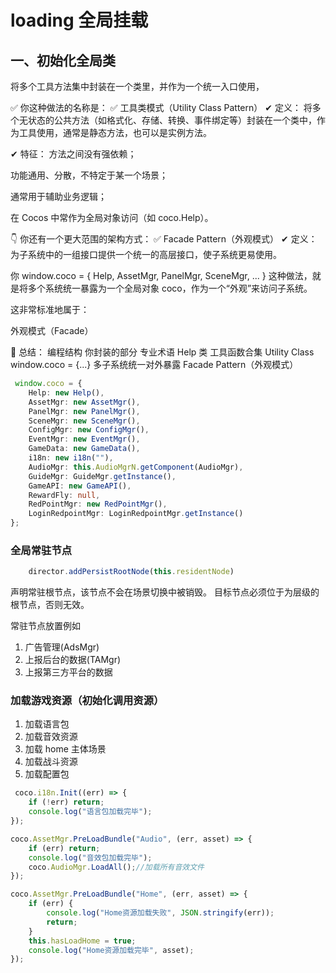 # loading 全局挂载

## 一、初始化全局类

将多个工具方法集中封装在一个类里，并作为一个统一入口使用，

✅ 你这种做法的名称是：
✅ 工具类模式（Utility Class Pattern）
✔ 定义：
将多个无状态的公共方法（如格式化、存储、转换、事件绑定等）封装在一个类中，作为工具使用，通常是静态方法，也可以是实例方法。

✔ 特征：
方法之间没有强依赖；

功能通用、分散，不特定于某一个场景；

通常用于辅助业务逻辑；

在 Cocos 中常作为全局对象访问（如 coco.Help）。

👇 你还有一个更大范围的架构方式：
✅ Facade Pattern（外观模式）
✔ 定义：
为子系统中的一组接口提供一个统一的高层接口，使子系统更易使用。

你 window.coco = { Help, AssetMgr, PanelMgr, SceneMgr, ... } 这种做法，就是将多个系统统一暴露为一个全局对象 coco，作为一个“外观”来访问子系统。

这非常标准地属于：

外观模式（Facade）

🧠 总结：
编程结构	你封装的部分	专业术语
Help 类	工具函数合集	Utility Class
window.coco = {...}	多子系统统一对外暴露	Facade Pattern（外观模式）

```ts
 window.coco = {
    Help: new Help(),
    AssetMgr: new AssetMgr(),
    PanelMgr: new PanelMgr(),
    SceneMgr: new SceneMgr(),
    ConfigMgr: new ConfigMgr(),
    EventMgr: new EventMgr(),
    GameData: new GameData(),
    i18n: new i18n(""),
    AudioMgr: this.AudioMgrN.getComponent(AudioMgr),
    GuideMgr: GuideMgr.getInstance(),
    GameAPI: new GameAPI(),
    RewardFly: null,
    RedPointMgr: new RedPointMgr(),
    LoginRedpointMgr: LoginRedpointMgr.getInstance()
};

```

### 全局常驻节点

```ts
    director.addPersistRootNode(this.residentNode)

```
声明常驻根节点，该节点不会在场景切换中被销毁。 目标节点必须位于为层级的根节点，否则无效。

常驻节点放置例如
1. 广告管理(AdsMgr)
2. 上报后台的数据(TAMgr)
3. 上报第三方平台的数据

### 加载游戏资源（初始化调用资源）

1. 加载语言包
2. 加载音效资源
3. 加载 home 主体场景
4. 加载战斗资源
5. 加载配置包
   
```ts
 coco.i18n.Init((err) => {
    if (!err) return;
    console.log("语言包加载完毕");
});

coco.AssetMgr.PreLoadBundle("Audio", (err, asset) => {
    if (err) return;
    console.log("音效包加载完毕");
    coco.AudioMgr.LoadAll();//加载所有音效文件
});

coco.AssetMgr.PreLoadBundle("Home", (err, asset) => {
    if (err) {
        console.log("Home资源加载失败", JSON.stringify(err));
        return;
    }
    this.hasLoadHome = true;
    console.log("Home资源加载完毕", asset);
});
```

